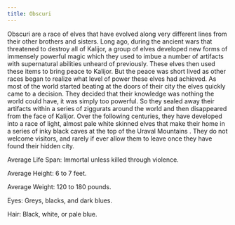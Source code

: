 ```yaml
---
title: Obscuri
---
```


Obscuri are a race of elves that have evolved along very different lines from their other brothers and sisters. Long ago, during the ancient wars that threatened to destroy all of Kalijor, a group of elves developed new forms of immensely powerful magic which they used to imbue a number of artifacts with supernatural abilities unheard of previously. These elves then used these items to bring peace to Kalijor. But the peace was short lived as other races began to realize what level of power these elves had achieved. As most of the world started beating at the doors of their city the elves quickly came to a decision. They decided that their knowledge was nothing the world could have, it was simply too powerful. So they sealed away their artifacts within a series of ziggurats around the world and then disappeared from the face of Kalijor. Over the following centuries, they have developed into a race of light, almost pale white skinned elves that make their home in a series of inky black caves at the top of the Uraval Mountains . They do not welcome visitors, and rarely if ever allow them to leave once they have found their hidden city.

Average Life Span: Immortal unless killed through violence.

Average Height: 6 to 7 feet.

Average Weight: 120 to 180 pounds.

Eyes: Greys, blacks, and dark blues.

Hair: Black, white, or pale blue.

